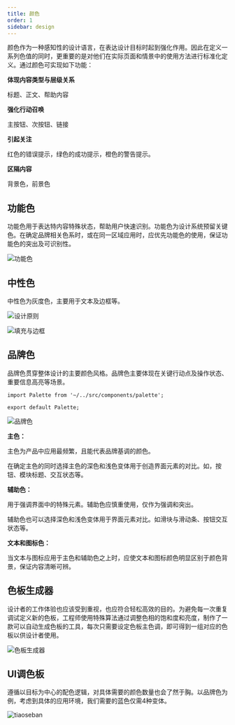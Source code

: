 ```yaml
---
title: 颜色
order: 1
sidebar: design
---
```


颜色作为一种感知性的设计语言，在表达设计目标时起到强化作用。因此在定义一系列色值的同时，更重要的是对他们在实际页面和情景中的使用方法进行标准化定义。通过颜色可实现如下功能：

**体现内容类型与层级关系**

标题、正文、帮助内容

**强化行动召唤**

主按钮、次按钮、链接

**引起关注**

红色的错误提示，绿色的成功提示，橙色的警告提示。

**区隔内容**

背景色，前景色

## 功能色

功能色用于表达特内容特殊状态，帮助用户快速识别。功能色为设计系统预留关键色。在确定品牌相关色系时，或在同一区域应用时，应优先功能色的使用，保证功能色的突出及可识别性。

![功能色](/imgs/design/gongnengse.jpg)

## 中性色

中性色为灰度色，主要用于文本及边框等。

![设计原则](/imgs/design/zhognxingse.png)

![填充与边框](/imgs/design/zhongxingse02.png)

## 品牌色

品牌色贯穿整体设计的主要颜色风格。品牌色主要体现在关键行动点及操作状态、重要信息高亮等场景。

```example
import Palette from '~/../src/components/palette';

export default Palette;
```

![品牌色](/imgs/design/pinpaise.jpg)

**主色：**

主色为产品中应用最频繁，且能代表品牌基调的颜色。

在确定主色的同时选择主色的深色和浅色变体用于创造界面元素的对比。如，按钮、模块标题、交互状态等。

**辅助色：**

用于强调界面中的特殊元素。辅助色应慎重使用，仅作为强调和突出。

辅助色也可以选择深色和浅色变体用于界面元素对比。如滑块与滑动条、按钮交互状态等。

**文本和图标色：**

当文本与图标应用于主色和辅助色之上时，应使文本和图标颜色明显区别于颜色背景，保证内容清晰可辨。

## 色板生成器

设计者的工作体验也应该受到重视，也应符合轻松高效的目的。为避免每一次重复调试定义新的色板，工程师使用特殊算法通过调整色相的饱和度和亮度，制作了一款可以自动生成色板的工具，每次只需要设定色板主色调，即可得到一组对应的色板以供设计者使用。

![色板生成器](/imgs/design/sebanshengcheng.png)

## UI调色板

遵循以目标为中心的配色逻辑，对具体需要的颜色数量也会了然于胸。以品牌色为例，考虑到具体的应用环境，我们需要的蓝色仅需4种变体。

![tiaoseban](/imgs/design/tiaoseban.png)
